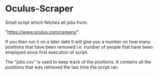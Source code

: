 # Oculus-Scraper
Small script which fetches all jobs from:

  "https://www.oculus.com/careers/". 

If you then run it on a later date it will give you a number on how many positions that have been removed i.e. number of people that have been employed since first execution of script. 

The "jobs.csv" is used to keep track of the positions. It contains all the positions that was retrieved the last time the script ran.
